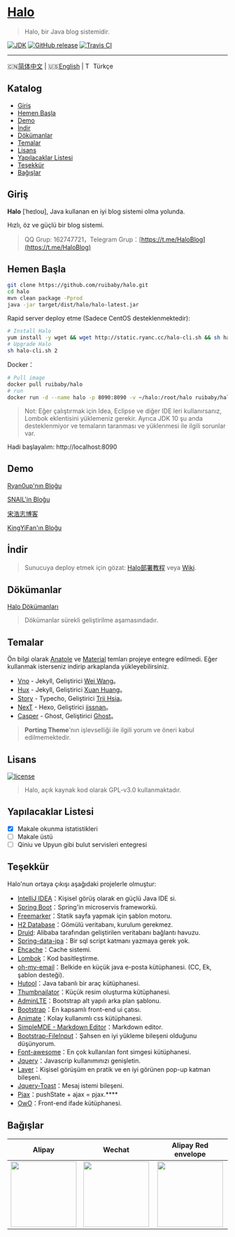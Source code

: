 <h1>
    <a href="#" target="_blank">Halo</a>
</h1>

> Halo, bir Java blog sistemidir.

[![JDK](https://img.shields.io/badge/JDK-1.8-yellow.svg)](#)
[![GitHub release](https://img.shields.io/github/release/ruibaby/halo.svg)](https://github.com/ruibaby/halo/releases)
[![Travis CI](https://img.shields.io/travis/ruibaby/halo.svg)](https://travis-ci.org/ruibaby/halo)

------------------------------
🇨🇳[简体中文](../README.md) | 🇺🇸[English](./README-en-US.md) | <img src="https://lipis.github.io/flag-icon-css/flags/4x3/tr.svg" alt="Turkish" height="14"/> Türkçe

## Katalog

- [Giriş](#giris)
- [Hemen Başla](#hemen-başla)
- [Demo](#demo)
- [İndir](#İndir)
- [Dökümanlar](#dökümanlar)
- [Temalar](#temalar)
- [Lisans](#lisans)
- [Yapılacaklar Listesi](#yapılacaklar-listesi)
- [Teşekkür](#teşekkür)
- [Bağışlar](#bağışlar)

## Giriş

**Halo** [ˈheɪloʊ], Java kullanan en iyi blog sistemi olma yolunda.

Hızlı, öz ve güçlü bir blog sistemi.

> QQ Grup: 162747721，Telegram Grup：[https://t.me/HaloBlog](https://t.me/HaloBlog)

## Hemen Başla

```bash
git clone https://github.com/ruibaby/halo.git
cd halo
mvn clean package -Pprod
java -jar target/dist/halo/halo-latest.jar
```

Rapid server deploy etme (Sadece CentOS desteklenmektedir):
```bash
# Install Halo
yum install -y wget && wget http://static.ryanc.cc/halo-cli.sh && sh halo-cli.sh 1
# Upgrade Halo
sh halo-cli.sh 2
```

Docker：
```bash
# Pull image
docker pull ruibaby/halo
# run
docker run -d --name halo -p 8090:8090 -v ~/halo:/root/halo ruibaby/halo
```

> Not: Eğer çalıştırmak için Idea, Eclipse ve diğer IDE leri kullanırsanız, Lombok eklentisini yüklemeniz gerekir. Ayrıca JDK 10 şu anda desteklenmiyor ve temaların taranması ve yüklenmesi ile ilgili sorunlar var.


Hadi başlayalım: http://localhost:8090

## Demo

[Ryan0up'nın Bloğu](https://ryanc.cc)

[SNAIL'in Bloğu](https://slogc.cc)

[宋浩志博客](http://songhaozhi.com)

[KingYiFan'ın Bloğu](https://blog.cnbuilder.cn)

## İndir

> Sunucuya deploy etmek için gözat: [Halo部署教程](https://halo-doc.ryanc.cc/installation/) veya [Wiki](https://github.com/ruibaby/halo/wiki).

## Dökümanlar

[Halo Dökümanları](https://halo-doc.ryanc.cc)

> Dökümanlar sürekli geliştirilme aşamasındadır.

## Temalar

Ön bilgi olarak [Anatole](https://github.com/hi-caicai/farbox-theme-Anatole) ve [Material](https://github.com/viosey/hexo-theme-material) temları projeye entegre edilmedi. Eğer kullanmak isterseniz indirip arkaplanda yükleyebilirsiniz.
- [Vno](https://github.com/ruibaby/vno-halo) - Jekyll, Geliştirici [Wei Wang](https://onevcat.com/)。
- [Hux](https://github.com/ruibaby/hux-halo) - Jekyll, Geliştirici [Xuan Huang](https://huangxuan.me/)。
- [Story](https://github.com/ruibaby/story-halo) - Typecho, Geliştirici [Trii Hsia](https://yumoe.com/)。
- [NexT](https://github.com/ruibaby/next-halo) - Hexo, Geliştirici [iissnan](https://notes.iissnan.com/)。
- [Casper](https://github.com/ruibaby/casper-halo) - Ghost, Geliştirici [Ghost](https://github.com/TryGhost)。

> **Porting Theme**'nın işlevselliği ile ilgili yorum ve öneri kabul edilmemektedir.

## Lisans

[![license](https://img.shields.io/github/license/ruibaby/halo.svg)](https://github.com/ruibaby/halo/blob/master/LICENSE)

> Halo, açık kaynak kod olarak GPL-v3.0 kullanmaktadır.

## Yapılacaklar Listesi

- [x] Makale okunma istatistikleri
- [ ] Makale üstü
- [ ] Qiniu ve Upyun gibi bulut servisleri entegresi

## Teşekkür

Halo'nun ortaya çıkışı aşağıdaki projelerle olmuştur:

- [IntelliJ IDEA](https://www.jetbrains.com/idea/)：Kişisel görüş olarak en güçlü Java IDE si.
- [Spring Boot](https://github.com/spring-projects/spring-boot)：Spring'in microservis frameworkü.
- [Freemarker](https://freemarker.apache.org/)：Statik sayfa yapmak için şablon motoru.
- [H2 Database](https://github.com/h2database/h2database)：Gömülü veritabanı, kurulum gerekmez.
- [Druid](https://github.com/alibaba/druid): Alibaba tarafından geliştirilen veritabanı bağlantı havuzu.
- [Spring-data-jpa](https://github.com/spring-projects/spring-data-jpa.git)：Bir sql script katmanı yazmaya gerek yok.
- [Ehcache](http://www.ehcache.org/)：Cache sistemi.
- [Lombok](https://www.projectlombok.org/)：Kod basitleştirme.
- [oh-my-email](https://github.com/biezhi/oh-my-email)：Belkide en küçük java e-posta kütüphanesi. (CC, Ek, şablon desteği).
- [Hutool](https://github.com/looly/hutool)：Java tabanlı bir araç kütüphanesi.
- [Thumbnailator](https://github.com/coobird/thumbnailator)：Küçük resim oluşturma kütüphanesi.
- [AdminLTE](https://github.com/almasaeed2010/AdminLTE)：Bootstrap alt yapılı arka plan şablonu.
- [Bootstrap](https://github.com/twbs/bootstrap.git)：En kapsamlı front-end ui çatısı.
- [Animate](https://github.com/daneden/animate.css.git)：Kolay kullanımlı css kütüphanesi.
- [SimpleMDE - Markdown Editor](https://github.com/sparksuite/simplemde-markdown-editor)：Markdown editor.
- [Bootstrap-FileInput](https://github.com/kartik-v/bootstrap-fileinput.git)：Şahsen en iyi yükleme bileşeni olduğunu düşünyorum.
- [Font-awesome](https://github.com/FortAwesome/Font-Awesome.git)：En çok kullanılan font simgesi kütüphanesi.
- [Jquery](https://github.com/jquery/jquery.git)：Javascrip kullanımınızı genişletin.
- [Layer](https://github.com/sentsin/layer.git)：Kişisel görüşüm en pratik ve en iyi görünen pop-up katman bileşeni.
- [Jquery-Toast](https://github.com/kamranahmedse/jquery-toast-plugin)：Mesaj istemi bileşeni.
- [Pjax](https://github.com/defunkt/jquery-pjax.git)：pushState + ajax = pjax.****
- [OwO](https://github.com/DIYgod/OwO)：Front-end ifade kütüphanesi.

## Bağışlar

| Alipay  | Wechat  | Alipay Red envelope  |
| :------------: | :------------: | :------------: |
| <img src="https://cdn.ryanc.cc/img/github/donate/alipay.png" width="150"/>  | <img src="https://cdn.ryanc.cc/img/github/donate/wechat.png" width="150" />  | <img src="https://cdn.ryanc.cc/img/github/donate/hongbao.png" width="150" />  |


